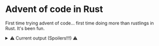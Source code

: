 # Advent of code in Rust

First time trying advent of code... first time doing more than rustlings in Rust. It's been fun.

<details>
<summary>⚠️ Current output (Spoilers!!!) ⚠️</summary>

* Day 01
    * Part 1 solution: 71300
    * Part 2 solution: 209691
* Day 02
    * Part 1 solution: 15523
    * Part 2 solution: 15702
* Day 03
    * Part 1 solution: 7826
    * Part 2 solution: 2577
* Day 04
    * Part 1 solution: 644
    * Part 2 solution: 926
* Day 05
    * Part 1 solution: VGBBJCRMN
    * Part 2 solution: LBBVJBRMH
* Day 06
    * Part 1 solution: 1198
    * Part 2 solution: 3120
* Day 07
    * Part 1 solution: 1581595
    * Part 2 solution: 1544176
* Day 08
    * Part 1 solution: 1794
    * Part 2 solution: 199272

</details>